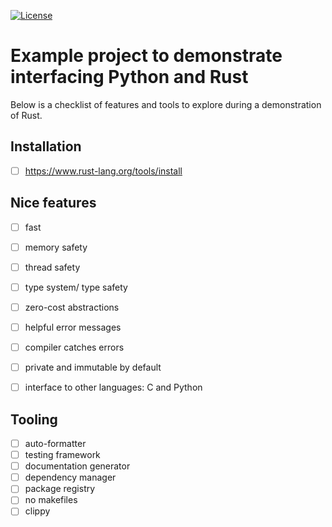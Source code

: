 [![License](https://img.shields.io/badge/license-%20MIT-blue.svg)](LICENSE)

# Example project to demonstrate interfacing Python and Rust

Below is a checklist of features and tools to explore during a demonstration
of Rust.


## Installation

- [ ] https://www.rust-lang.org/tools/install


## Nice features

- [ ] fast
- [ ] memory safety
- [ ] thread safety
- [ ] type system/ type safety
- [ ] zero-cost abstractions
- [ ] helpful error messages
- [ ] compiler catches errors
- [ ] private and immutable by default
- [ ] interface to other languages: C and Python


## Tooling

- [ ] auto-formatter
- [ ] testing framework
- [ ] documentation generator
- [ ] dependency manager
- [ ] package registry
- [ ] no makefiles
- [ ] clippy
